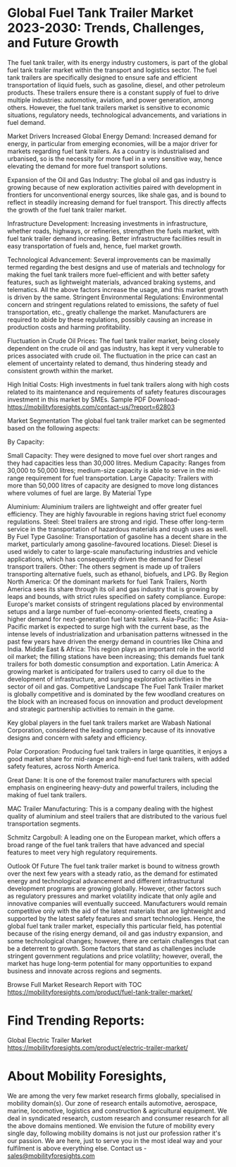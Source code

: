 # Global Fuel Tank Trailer Market 2023-2030: Trends, Challenges, and Future Growth
The fuel tank trailer, with its energy industry customers, is part of the global fuel tank trailer market within the transport and logistics sector. The fuel tank trailers are specifically designed to ensure safe and efficient transportation of liquid fuels, such as gasoline, diesel, and other petroleum products. These trailers ensure there is a constant supply of fuel to drive multiple industries: automotive, aviation, and power generation, among others. However, the fuel tank trailers market is sensitive to economic situations, regulatory needs, technological advancements, and variations in fuel demand.

Market Drivers
Increased Global Energy Demand: Increased demand for energy, in particular from emerging economies, will be a major driver for markets regarding fuel tank trailers. As a country is industrialised and urbanised, so is the necessity for more fuel in a very sensitive way, hence elevating the demand for more fuel transport solutions.

Expansion of the Oil and Gas Industry: The global oil and gas industry is growing because of new exploration activities paired with development in frontiers for unconventional energy sources, like shale gas, and is bound to reflect in steadily increasing demand for fuel transport. This directly affects the growth of the fuel tank trailer market.

Infrastructure Development: Increasing investments in infrastructure, whether roads, highways, or refineries, strengthen the fuels market, with fuel tank trailer demand increasing. Better infrastructure facilities result in easy transportation of fuels and, hence, fuel market growth.

Technological Advancement: Several improvements can be maximally termed regarding the best designs and use of materials and technology for making the fuel tank trailers more fuel-efficient and with better safety features, such as lightweight materials, advanced braking systems, and telematics. All the above factors increase the usage, and this market growth is driven by the same.
Stringent Environmental Regulations: Environmental concern and stringent regulations related to emissions, the safety of fuel transportation, etc., greatly challenge the market. Manufacturers are required to abide by these regulations, possibly causing an increase in production costs and harming profitability.

Fluctuation in Crude Oil Prices: The fuel tank trailer market, being closely dependent on the crude oil and gas industry, has kept it very vulnerable to prices associated with crude oil. The fluctuation in the price can cast an element of uncertainty related to demand, thus hindering steady and consistent growth within the market.

High Initial Costs: High investments in fuel tank trailers along with high costs related to its maintenance and requirements of safety features discourages investment in this market by SMEs.
Sample PDF Download-https://mobilityforesights.com/contact-us/?report=62803


Market Segmentation
The global fuel tank trailer market can be segmented based on the following aspects:

By Capacity:

Small Capacity: They were designed to move fuel over short ranges and they had capacities less than 30,000 litres.
Medium Capacity: Ranges from 30,000 to 50,000 litres; medium-size capacity is able to serve in the mid-range requirement for fuel transportation.
Large Capacity: Trailers with more than 50,000 litres of capacity are designed to move long distances where volumes of fuel are large.
By Material Type

Aluminium: Aluminium trailers are lightweight and offer greater fuel efficiency. They are highly favourable in regions having strict fuel economy regulations.
Steel: Steel trailers are strong and rigid. These offer long-term service in the transportation of hazardous materials and rough uses as well.
By Fuel Type
Gasoline: Transportation of gasoline has a decent share in the market, particularly among gasoline-favoured locations.
Diesel: Diesel is used widely to cater to large-scale manufacturing industries and vehicle applications, which has consequently driven the demand for Diesel transport trailers. Other: The others segment is made up of trailers transporting alternative fuels, such as ethanol, biofuels, and LPG. By Region North America: Of the dominant markets for fuel Tank Trailers, North America sees its share through its oil and gas industry that is growing by leaps and bounds, with strict rules specified on safety compliance.
Europe: Europe's market consists of stringent regulations placed by environmental setups and a large number of fuel-economy-oriented fleets, creating a higher demand for next-generation fuel tank trailers. Asia-Pacific: The Asia-Pacific market is expected to surge high with the current base, as the intense levels of industrialization and urbanisation patterns witnessed in the past few years have driven the energy demand in countries like China and India.
Middle East & Africa: This region plays an important role in the world oil market; the filling stations have been increasing; this demands fuel tank trailers for both domestic consumption and exportation.
Latin America: A growing market is anticipated for trailers used to carry oil due to the development of infrastructure, and surging exploration activities in the sector of oil and gas.
Competitive Landscape
The Fuel Tank Trailer market is globally competitive and is dominated by the few woodland creatures on the block with an increased focus on innovation and product development and strategic partnership activities to remain in the game.

Key global players in the fuel tank trailers market are Wabash National Corporation, considered the leading company because of its innovative designs and concern with safety and efficiency.

Polar Corporation: Producing fuel tank trailers in large quantities, it enjoys a good market share for mid-range and high-end fuel tank trailers, with added safety features, across North America.

Great Dane: It is one of the foremost trailer manufacturers with special emphasis on engineering heavy-duty and powerful trailers, including the making of fuel tank trailers.

MAC Trailer Manufacturing: This is a company dealing with the highest quality of aluminium and steel trailers that are distributed to the various fuel transportation segments.

Schmitz Cargobull: A leading one on the European market, which offers a broad range of the fuel tank trailers that have advanced and special features to meet very high regulatory requirements.

Outlook Of Future
The fuel tank trailer market is bound to witness growth over the next few years with a steady ratio, as the demand for estimated energy and technological advancement and different infrastructural development programs are growing globally. However, other factors such as regulatory pressures and market volatility indicate that only agile and innovative companies will eventually succeed. Manufacturers would remain competitive only with the aid of the latest materials that are lightweight and supported by the latest safety features and smart technologies.
Hence, the global fuel tank trailer market, especially this particular field, has potential because of the rising energy demand, oil and gas industry expansion, and some technological changes; however, there are certain challenges that can be a deterrent to growth. Some factors that stand as challenges include stringent government regulations and price volatility; however, overall, the market has huge long-term potential for many opportunities to expand business and innovate across regions and segments.








Browse Full Market Research Report with TOC
https://mobilityforesights.com/product/fuel-tank-trailer-market/





# Find Trending Reports:
Global Electric Trailer Market  https://mobilityforesights.com/product/electric-trailer-market/







# About Mobility Foresights,
We are among the very few market research firms globally, specialised in mobility domain(s). Our zone of research entails automotive, aerospace, marine, locomotive, logistics and construction & agricultural equipment. We deal in syndicated research, custom research and consumer research for all the above domains mentioned.
We envision the future of mobility every single day, following mobility domains is not just our profession rather it's our passion. We are here, just to serve you in the most ideal way and your fulfilment is above everything else. Contact us -  sales@mobilityforesights.com 





